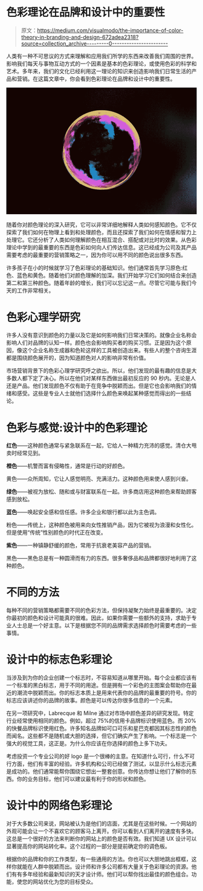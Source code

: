 # 色彩理论在品牌和设计中的重要性

> 原文：<https://medium.com/visualmodo/the-importance-of-color-theory-in-branding-and-design-672adea2318?source=collection_archive---------0----------------------->

人类有一种不可思议的方式来理解和应用我们所学的东西来改善我们周围的世界。影响我们每天与事物互动方式的一个因素是基本的色彩理论，或使用色彩的科学和艺术。多年来，我们的文化已经利用这一理论的知识来创造影响我们日常生活的产品和营销。在这篇文章中，你会看到色彩理论在品牌和设计中的重要性。

![](img/7dcb8a4194ba9b75177fcf04f86ef7c9.png)

随着你对颜色理论的深入研究，它可以非常详细地解释人类如何感知颜色。它不仅探索了我们如何在物理上看到和处理颜色，而且还探索了我们如何在情感和智力上处理它。它还分析了人类如何理解颜色在相互混合、搭配或对比时的效果。从色彩理论中学到的最重要的东西是色彩如何向人们传达信息。这已经成为公司及其产品需要考虑的最重要的营销策略之一，因为你可以用不同的颜色说出很多东西。

许多孩子在小的时候就学习了色彩理论的基础知识。他们通常首先学习原色:红色、蓝色和黄色。随着他们对颜色理解的加深。我们开始学习它们如何结合来创造第二和第三种颜色。随着年龄的增长，我们可以忘记这一点。尽管它可能与我们今天的工作非常相关。

# 色彩心理学研究

许多人没有意识到颜色的力量以及它是如何影响我们日常决策的。就像企业名称会影响人们对品牌的认知一样。颜色也会影响购买者的购买习惯。正是因为这个原因，像这个企业名称生成器和色轮这样的工具被创造出来。有些人的整个咨询生涯都是围绕颜色展开的，因为知道颜色对人的影响非常有价值。

市场营销背景下的色彩心理学研究呼之欲出。所以，他们发现的最有趣的信息是大多数人都下定了决心。所以在他们对某样东西做出最初反应的 90 秒内。无论是人还是产品。他们发现颜色不仅有助于在竞争中脱颖而出。但是它也会影响我们的情绪和感受。这些是专业人士就他们选择什么颜色来唤起某种感觉而得出的一些结论。

# 色彩与感觉:设计中的色彩理论

**红色**——这种颜色通常与紧急联系在一起，它给人一种精力充沛的感觉。清仓大甩卖时经常见到。

**橙色**——机警而富有侵略性，通常是行动的好颜色。

黄色——众所周知，它让人感觉明亮、充满活力。这种颜色用来使人感到兴奋。

**绿色**——被视为放松、随和或与财富联系在一起。许多商店用这种颜色来帮助顾客感到放松。

**蓝色**——唤起安全感和信任感。许多企业和银行都以此为主色调。

粉色——传统上，这种颜色被用来向女性推销产品，因为它被视为浪漫和女性化。但是使用“传统”性别颜色的时代正在改变。

**紫色**——一种镇静舒缓的颜色，常用于抗衰老美容产品的营销。

黑色——黑色总是有一种圆滑而有力的东西。很多奢侈品和品牌都很好地利用了这种颜色。

# 不同的方法

每种不同的营销策略都需要不同的色彩方法，但保持凝聚力始终是最重要的。决定你最初的颜色和设计可能真的很难。因此，如果你需要一些额外的支持，求助于专业人士总是一个好主意。以下是根据您不同的品牌需求选择颜色时需要考虑的一些事情。

# 设计中的标志色彩理论

当涉及到为你的企业创建一个标志时，不容易知道从哪里开始。每个企业都应该有一个标准的黑白标志，用于不同的用途。但是拥有一个彩色的主图案会帮助你在最近的潮流中脱颖而出。你的标志本质上是用来代表你的品牌的最重要的符号。你的标志应该讲述你的品牌的故事。颜色是可以传达你很多信息的一个元素。

在另一项研究中，Labrecque 和 Milne 通过对市场中颜色差异的研究发现。特定行业经常使用相同的颜色。例如，超过 75%的信用卡品牌标识使用蓝色。而 20%的快餐品牌标识使用红色。许多知名品牌如可口可乐和星巴克都因其标志性的颜色而闻名。这些都不是随机或大胆的选择，但它们确实产生了影响。一个标志是一个强大的视觉工具，这正是。为什么你应该在你选择的颜色上多下功夫。

考虑投资一个专业公司的好 logo 是一个很棒的主意。在知道什么可行，什么不可行方面，他们有丰富的经验。许多机构和公司已经做了测试，以显示什么标志元素是成功的。他们通常能帮你围绕它想出一整套创意。你传达你想让他们了解你的东西。你的业务目标，他们可以建议最有利于你的形状和颜色。

# 设计中的网络色彩理论

对于大多数公司来说，网站被认为是他们的店面，尤其是在这些时候。一个网站的外观可能会让一个不喜欢它的顾客马上离开。你可以看到人们离开的速度有多快。这总是一个很好的方法来判断你的网站上的颜色是否有效。我们知道 UX 设计可以显著提高你的网站转化率。这个过程的一部分是提前确定你的调色板。

根据你的品牌和你的工作类型，有一些通用的方法。你也可以大胆地跳出框框，这样你就能在人群中脱颖而出。设计师和许多公司都有大量关于色彩理论的资源。他们有有多年经验和最新知识的天才设计师。他们可以帮你找出最佳的颜色组合。功能，使您的网站优化为您的目标受众。